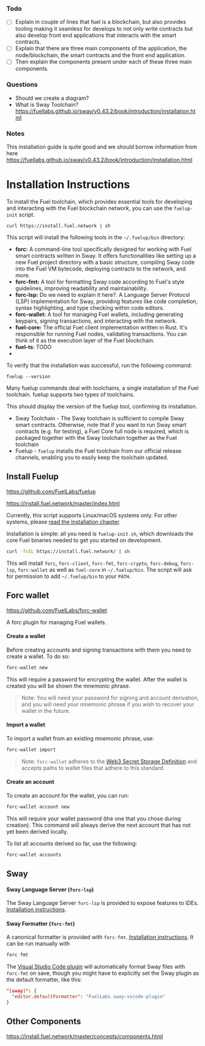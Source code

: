### Todo

- [ ] Explain in couple of lines that fuel is a blockchain, but also provides tooling making it seamless for
  develops to not only write contracts but also develop front end applications that interacts with the smart contracts.
- [ ] Explain that there are three main components of the application, the node/blockchain, the smart contracts and the
  front end application.
- [ ] Then explain the components present under each of these three main components.

### Questions

- Should we create a diagram?
- What is Sway Toolchain? https://fuellabs.github.io/sway/v0.43.2/book/introduction/installation.html

### Notes

This installation guide is quite good and we should borrow information from
here https://fuellabs.github.io/sway/v0.43.2/book/introduction/installation.html

# Installation Instructions

To install the Fuel toolchain, which provides essential tools for developing and interacting with the Fuel blockchain
network, you can use the `fuelup-init` script.

```
curl https://install.fuel.network | sh
```

This script will install the following tools in the `~/.fuelup/bin` directory:

- **forc:** A command-line tool specifically designed for working with Fuel smart contracts written in Sway. It offers
  functionalities like setting up a new Fuel project directory with a basic structure, compiling Sway code into the Fuel
  VM bytecode, deploying contracts to the network, and more.
- **forc-fmt:** A tool for formatting Sway code according to Fuel's style guidelines, improving readability and
  maintainability.
- **forc-lsp:** Do we need to explain it here?. A Language Server Protocol (LSP) implementation for Sway, providing
  features like code completion, syntax highlighting, and type checking within code editors.
- **forc-wallet:** A tool for managing Fuel wallets, including generating keypairs, signing transactions, and
  interacting with the network.
- **fuel-core:** The official Fuel client implementation written in Rust. It's responsible for running Fuel nodes,
  validating transactions. You can think of it as the execution layer of the Fuel blockchain.
- **fuel-ts**: TODO
-

To verify that the installation was successful, run the following command:

```
fuelup --version
```

Many fuelup commands deal with toolchains, a single installation of the Fuel toolchain. fuelup supports two types of 
toolchains.

This should display the version of the fuelup tool, confirming its installation.

* Sway Toolchain - The Sway toolchain is sufficient to compile Sway smart contracts. Otherwise, note that if you want to run Sway smart contracts (e.g. for testing), a Fuel Core full node is required, which is packaged together with the Sway toolchain together as the Fuel toolchain
* Fuelup - `fuelup` installs the Fuel toolchain from our official release channels, enabling you to easily keep the toolchain updated.   



## Install Fuelup
https://github.com/FuelLabs/fuelup

https://install.fuel.network/master/index.html



Currently, this script supports Linux/macOS systems only. For other systems, please [read the Installation chapter](https://fuellabs.github.io/fuelup/master/installation/other.html).

Installation is simple: all you need is `fuelup-init.sh`, which downloads the core Fuel binaries needed to get you started on development.

```sh
curl -fsSL https://install.fuel.network/ | sh
```
<!-- install:example:end -->

This will install `forc`, `forc-client`, `forc-fmt`, `forc-crypto`, `forc-debug`, `forc-lsp`, `forc-wallet` as well as `fuel-core` in `~/.fuelup/bin`. The script will ask for permission to add `~/.fuelup/bin` to your `PATH`.


## Forc wallet
https://github.com/FuelLabs/forc-wallet

A forc plugin for managing Fuel wallets.

#### Create a wallet

Before creating accounts and signing transactions with them you need to create a wallet. To do so:

```sh
forc-wallet new
```

This will require a password for encrypting the wallet. After the wallet is created you will be shown the mnemonic phrase.

> Note: You will need your password for signing and account derivation, and you will need your mnemonic phrase if you wish to recover your wallet in the future.

#### Import a wallet

To import a wallet from an existing mnemonic phrase, use:

```sh
forc-wallet import
```

> Note: `forc-wallet` adheres to the [Web3 Secret Storage Definition](https://ethereum.org/en/developers/docs/data-structures-and-encoding/web3-secret-storage) and accepts paths to wallet files that adhere to this standard.

#### Create an account

To create an account for the wallet, you can run:

```sh
forc-wallet account new
```

This will require your wallet password (the one that you chose during creation). This command will always derive the next account that has not yet been derived locally.

To list all accounts derived so far, use the following:

```sh
forc-wallet accounts
```

## Sway 
#### Sway Language Server (`forc-lsp`)

The Sway Language Server `forc-lsp` is provided to expose features to IDEs. [Installation instructions](../lsp/installation.md).

#### Sway Formatter (`forc-fmt`)

A canonical formatter is provided with `forc-fmt`. [Installation instructions](./getting_started.md). It can be run manually with

```sh
forc fmt
```

The [Visual Studio Code plugin](https://marketplace.visualstudio.com/items?itemName=FuelLabs.sway-vscode-plugin) will
automatically format Sway files with `forc-fmt` on save, though you might have to explicitly set the Sway plugin as the
default formatter, like this:

```json
"[sway]": {
  "editor.defaultFormatter": "FuelLabs.sway-vscode-plugin"
}
```

## Other Components
https://install.fuel.network/master/concepts/components.html


